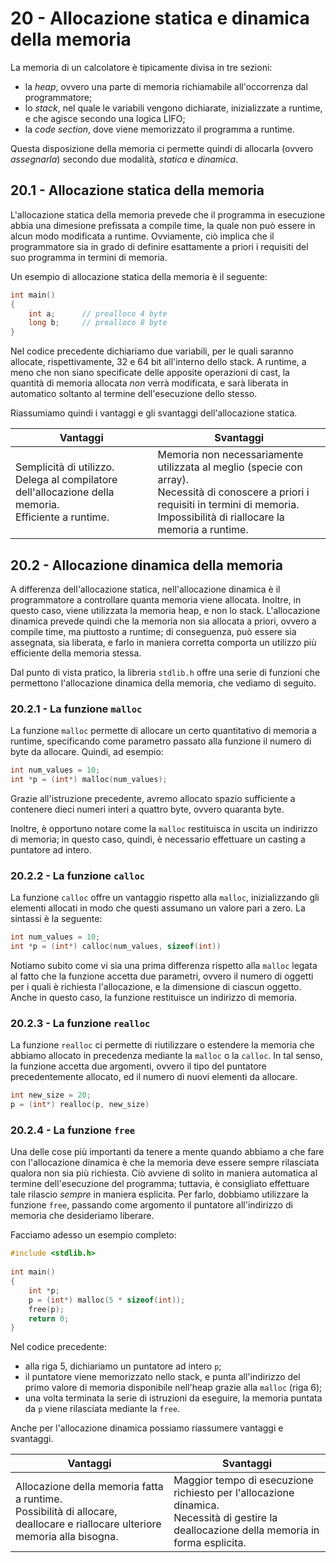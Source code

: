 # 20 - Allocazione statica e dinamica della memoria

La memoria di un calcolatore è tipicamente divisa in tre sezioni:

* la *heap*, ovvero una parte di memoria richiamabile all'occorrenza dal programmatore;
* lo *stack*, nel quale le variabili vengono dichiarate, inizializzate a runtime, e che agisce secondo una logica LIFO;
* la *code section*, dove viene memorizzato il programma a runtime.

Questa disposizione della memoria ci permette quindi di allocarla (ovvero *assegnarla*) secondo due modalità, *statica* e *dinamica*.

## 20.1 - Allocazione statica della memoria

L'allocazione statica della memoria prevede che il programma in esecuzione abbia una dimesione prefissata a compile time, la quale non può essere in alcun modo modificata a runtime. Ovviamente, ciò implica che il programmatore sia in grado di definire esattamente a priori i requisiti del suo programma in termini di memoria. 

Un esempio di allocazione statica della memoria è il seguente:

```c
int main()
{
    int a;      // prealloco 4 byte
    long b;     // prealloco 8 byte
}
```

Nel codice precedente dichiariamo due variabili, per le quali saranno allocate, rispettivamente, 32 e 64 bit all'interno dello stack. A runtime, a meno che non siano specificate delle apposite operazioni di cast, la quantità di memoria allocata *non* verrà modificata, e sarà liberata in automatico soltanto al termine dell'esecuzione dello stesso.

Riassumiamo quindi i vantaggi e gli svantaggi dell'allocazione statica.

| Vantaggi | Svantaggi |
| -------- | --------- |
| Semplicità di utilizzo.</br>Delega al compilatore dell'allocazione della memoria.</br>Efficiente a runtime. | Memoria non necessariamente utilizzata al meglio (specie con array).</br>Necessità di conoscere a priori i requisiti in termini di memoria.</br>Impossibilità di riallocare la memoria a runtime. |

## 20.2 - Allocazione dinamica della memoria

A differenza dell'allocazione statica, nell'allocazione dinamica è il programmatore a controllare quanta memoria viene allocata. Inoltre, in questo caso, viene utilizzata la memoria heap, e non lo stack. L'allocazione dinamica prevede quindi che la memoria non sia allocata a priori, ovvero a compile time, ma piuttosto a runtime; di conseguenza, può essere sia assegnata, sia liberata, e farlo in maniera corretta comporta un utilizzo più efficiente della memoria stessa.

Dal punto di vista pratico, la libreria `stdlib.h` offre una serie di funzioni che permettono l'allocazione dinamica della memoria, che vediamo di seguito.

### 20.2.1 - La funzione `malloc`

La funzione `malloc` permette di allocare un certo quantitativo di memoria a runtime, specificando come parametro passato alla funzione il numero di byte da allocare. Quindi, ad esempio:

```c
int num_values = 10;
int *p = (int*) malloc(num_values);
```

Grazie all'istruzione precedente, avremo allocato spazio sufficiente a contenere dieci numeri interi a quattro byte, ovvero quaranta byte.

Inoltre, è opportuno notare come la `malloc` restituisca in uscita un indirizzo di memoria; in questo caso, quindi, è necessario effettuare un casting a puntatore ad intero.

### 20.2.2 - La funzione `calloc`

La funzione `calloc` offre un vantaggio rispetto alla `malloc`, inizializzando gli elementi allocati in modo che questi assumano un valore pari a zero. La sintassi è la seguente:

```c
int num_values = 10;
int *p = (int*) calloc(num_values, sizeof(int))
```

Notiamo subito come vi sia una prima differenza rispetto alla `malloc` legata al fatto che la funzione accetta due parametri, ovvero il numero di oggetti per i quali è richiesta l'allocazione, e la dimensione di ciascun oggetto. Anche in questo caso, la funzione restituisce un indirizzo di memoria.

### 20.2.3 - La funzione `realloc`

La funzione `realloc` ci permette di riutilizzare o estendere la memoria che abbiamo allocato in precedenza mediante la `malloc` o la `calloc`. In tal senso, la funzione accetta due argomenti, ovvero il tipo del puntatore precedentemente allocato, ed il numero di nuovi elementi da allocare.

```c
int new_size = 20;
p = (int*) realloc(p, new_size)
```

### 20.2.4 - La funzione `free`

Una delle cose più importanti da tenere a mente quando abbiamo a che fare con l'allocazione dinamica è che la memoria deve essere sempre rilasciata qualora non sia più richiesta. Ciò avviene di solito in maniera automatica al termine dell'esecuzione del programma; tuttavia, è consigliato effettuare tale rilascio *sempre* in maniera esplicita. Per farlo, dobbiamo utilizzare la funzione `free`, passando come argomento il puntatore all'indirizzo di memoria che desideriamo liberare.

Facciamo adesso un esempio completo:

```c linenums="1"
#include <stdlib.h>
  
int main()
{
    int *p;
    p = (int*) malloc(5 * sizeof(int));
    free(p);
    return 0;
}
```

Nel codice precedente:

* alla riga 5, dichiariamo un puntatore ad intero `p`;
* il puntatore viene memorizzato nello stack, e punta all'indirizzo del primo valore di memoria disponibile nell'heap grazie alla `malloc` (riga 6);
* una volta terminata la serie di istruzioni da eseguire, la memoria puntata da `p` viene rilasciata mediante la `free`.

Anche per l'allocazione dinamica possiamo riassumere vantaggi e svantaggi.

| Vantaggi | Svantaggi |
| -------- | --------- |
| Allocazione della memoria fatta a runtime.</br>Possibilità di allocare, deallocare e riallocare ulteriore memoria alla bisogna.</br> | Maggior tempo di esecuzione richiesto per l'allocazione dinamica.</br>Necessità di gestire la deallocazione della memoria in forma esplicita. |
